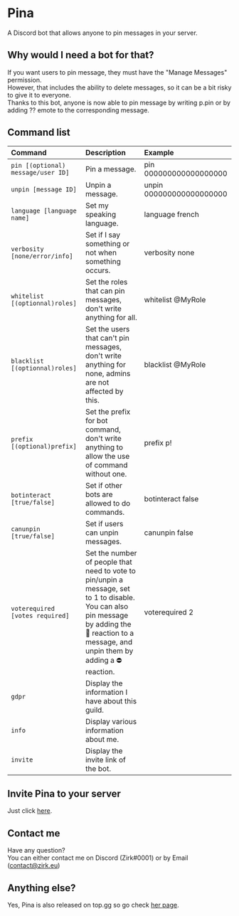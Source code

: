 # Pina
A Discord bot that allows anyone to pin messages in your server.

## Why would I need a bot for that?
If you want users to pin message, they must have the "Manage Messages" permission.<br/>
However, that includes the ability to delete messages, so it can be a bit risky to give it to everyone.<br/>
Thanks to this bot, anyone is now able to pin message by writing p.pin or by adding ?? emote to the corresponding message.

## Command list

|Command|Description|Example|
|:--|:--|:--|
|`pin [(optional) message/user ID]`| Pin a message.|pin 000000000000000000|
|`unpin [message ID]`| Unpin a message.|unpin 000000000000000000|
|`language [language name]`| Set my speaking language.|language french|
|`verbosity [none/error/info]`| Set if I say something or not when something occurs.|verbosity none|
|`whitelist [(optionnal)roles]`| Set the roles that can pin messages, don't write anything for all.|whitelist @MyRole|
|`blacklist [(optionnal)roles]`| Set the users that can't pin messages, don't write anything for none, admins are not affected by this.|blacklist @MyRole|
|`prefix [(optional)prefix]`| Set the prefix for bot command, don't write anything to allow the use of command without one.|prefix p!|
|`botinteract [true/false]`| Set if other bots are allowed to do commands.|botinteract false|
|`canunpin [true/false]`| Set if users can unpin messages.|canunpin false|
|`voterequired [votes required]`| Set the number of people that need to vote to pin/unpin a message, set to 1 to disable.<br/>You can also pin message by adding the 📌 reaction to a message, and unpin them by adding a ⛔ reaction.|voterequired 2|
|`gdpr`| Display the information I have about this guild.||
|`info`| Display various information about me.||
|`invite`| Display the invite link of the bot.||

## Invite Pina to your server
Just click [here](https://discord.com/api/oauth2/authorize?client_id=583314556848308261&scope=bot%20applications.commands).

## Contact me
Have any question?<br/>
You can either contact me on Discord (Zirk#0001) or by Email ([contact@zirk.eu](mailto:contact@zirk.eu))

## Anything else?
Yes, Pina is also released on top.gg so go check [her page](https://top.gg/bot/583314556848308261).
